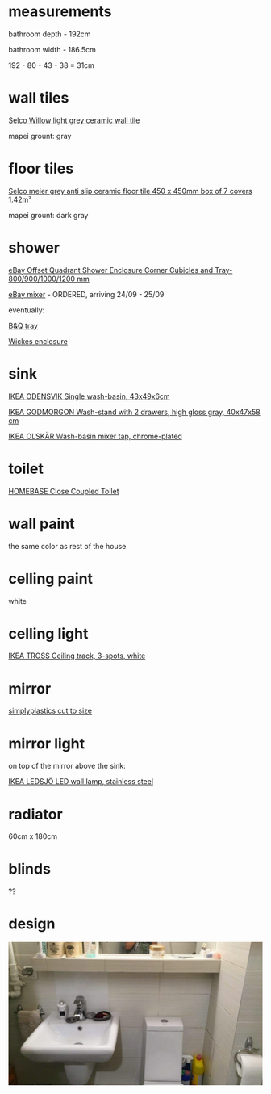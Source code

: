# measurements  

bathroom depth - 192cm

bathroom width - 186.5cm

192 - 80 - 43 - 38 = 31cm

# wall tiles  

[Selco Willow light grey ceramic wall tile](https://www.selcobw.com/products/flooring-tiling/tiling/wall-tiles/willow-light-grey-ceramic-wall-tile-248-x-398mm-box-of-10-covers-1m)  

mapei
grount: gray

# floor tiles  

[Selco meier grey anti slip ceramic floor tile 450 x 450mm box of 7 covers 1.42m²](https://www.selcobw.com/products/flooring-tiling/tiling/floor-tiles/meier-grey-anti-slip-ceramic-floor-tile-450-x-450mm-box-of-7-covers-1-42m)  

mapei
grount: dark gray

# shower  

[eBay Offset Quadrant Shower Enclosure Corner Cubicles and Tray-800/900/1000/1200 mm](https://www.ebay.co.uk/itm/Offset-Quadrant-Shower-Enclosure-Corner-Cubicles-and-Tray-800-900-1000-1200-mm/282727069001)

[eBay mixer](https://www.ebay.co.uk/itm/Bathroom-Shower-Mixer-Thermostatic-Set-Twin-Head-Chrome-Exposed-Valve-Round-Set/192434717092) - ORDERED, arriving 24/09 - 25/09

eventually:

[B&Q tray](https://www.diy.com/departments/cooke-lewis-lagan-quadrant-shower-tray-l-800mm-w-800mm-d-150mm/3663602435815_BQ.prd)  

[Wickes enclosure](https://www.wickes.co.uk/Wickes-800-x-800mm---Quadrant-Sliding-Shower-Enclosure---Chrome/p/161394)  

# sink  

[IKEA ODENSVIK Single wash-basin, 43x49x6cm](https://www.ikea.com/gb/en/p/odensvik-single-wash-basin-00438794/)  

[IKEA GODMORGON Wash-stand with 2 drawers, high gloss gray, 40x47x58 cm](https://www.ikea.com/gb/en/p/godmorgon-wash-stand-with-2-drawers-high-gloss-grey-30324649/)

[IKEA OLSKÄR Wash-basin mixer tap, chrome-plated](https://www.ikea.com/gb/en/p/olskaer-wash-basin-mixer-tap-chrome-plated-20219031/)

# toilet  

[HOMEBASE Close Coupled Toilet](https://www.homebase.co.uk/close-coupled-toilet_p387839)

# wall paint  

the same color as rest of the house  

# celling paint  

white  

# celling light

[IKEA TROSS Ceiling track, 3-spots, white](https://www.ikea.com/gb/en/p/tross-ceiling-track-3-spots-white-60262659/)

# mirror

[simplyplastics cut to size](https://www.simplyplastics.com/catalog/sheet/acrylic-mirror-sheet/silver-acrylic-mirror-sheet/c-24/c-86/p-245)

# mirror light

on top of the mirror above the sink:

[IKEA LEDSJÖ LED wall lamp, stainless steel](https://www.ikea.com/gb/en/p/ledsjoe-led-wall-lamp-stainless-steel-40359761/)

# radiator

60cm x 180cm

# blinds

??

# design

![](./design.jpg)
